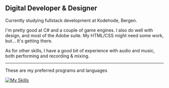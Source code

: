 ## Digital Developer & Designer
Currently studying fullstack development at Kodehode, Bergen.

I'm pretty good at C# and a couple of game engines. 
I also do well with design, and most of the Adobe suite. My HTML/CSS might need some work, but... It's getting there. 

As for other skills, I have a good bit of experience with audio and music, both performing and recording & mixing.

---
These are my preferred programs and languages

[![My Skills](https://skillicons.dev/icons?i=ableton,cs,js,html,css,blender,ae,dotnet,figma,ps,unity,godot)](https://skillicons.dev)


<!--

![alt text](https://github.com/[username]/[reponame]/blob/[branch]/image.jpg?raw=true)
**Alenta/Alenta** is a ✨ _special_ ✨ repository because its `README.md` (this file) appears on your GitHub profile.

Here are some ideas to get you started:

- 🔭 I’m currently working on ...
- 🌱 I’m currently learning ...
- 👯 I’m looking to collaborate on ...
- 🤔 I’m looking for help with ...
- 💬 Ask me about ...
- 📫 How to reach me: ...
- 😄 Pronouns: ...
- ⚡ Fun fact: ...
-->
